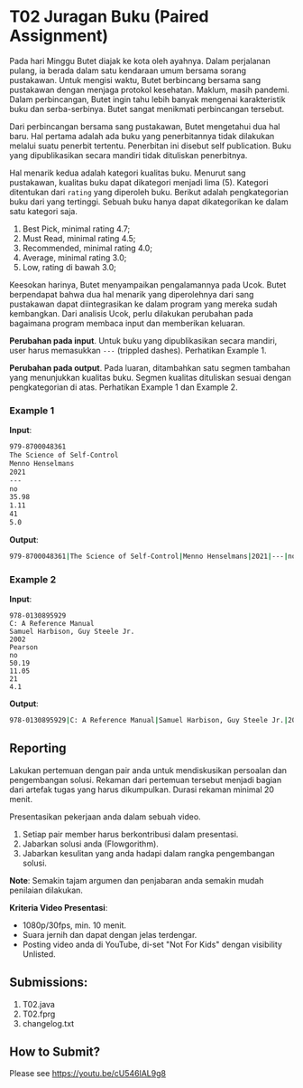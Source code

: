 # T02 Juragan Buku (Paired Assignment)

Pada hari Minggu Butet diajak ke kota oleh ayahnya. Dalam perjalanan pulang, ia berada dalam satu kendaraan umum bersama sorang pustakawan. Untuk mengisi waktu, Butet berbincang bersama sang pustakawan dengan menjaga protokol kesehatan. Maklum, masih pandemi. Dalam perbincangan, Butet ingin tahu lebih banyak mengenai karakteristik buku dan serba-serbinya. Butet sangat menikmati perbincangan tersebut.

Dari perbincangan bersama sang pustakawan, Butet mengetahui dua hal baru. Hal pertama adalah ada buku yang penerbitannya tidak dilakukan melalui suatu penerbit tertentu. Penerbitan ini disebut self publication. Buku yang dipublikasikan secara mandiri tidak dituliskan penerbitnya.

Hal menarik kedua adalah kategori kualitas buku. Menurut sang pustakawan, kualitas buku dapat dikategori menjadi lima (5). Kategori ditentukan dari ```rating``` yang diperoleh buku. Berikut adalah pengkategorian buku dari yang tertinggi. Sebuah buku hanya dapat dikategorikan ke dalam satu kategori saja.
1. Best Pick, minimal rating 4.7;
2. Must Read, minimal rating 4.5;
3. Recommended, minimal rating 4.0;
4. Average, minimal rating 3.0;
5. Low, rating di bawah 3.0;

Keesokan harinya, Butet menyampaikan pengalamannya pada Ucok. Butet berpendapat bahwa dua hal menarik yang diperolehnya dari sang pustakawan dapat diintegrasikan ke dalam program yang mereka sudah kembangkan. Dari analisis Ucok, perlu dilakukan perubahan pada bagaimana program membaca input dan memberikan keluaran.

**Perubahan pada input**. Untuk buku yang dipublikasikan secara mandiri, user harus memasukkan ```---``` (trippled dashes). Perhatikan Example 1.

**Perubahan pada output**. Pada luaran, ditambahkan satu segmen tambahan yang menunjukkan kualitas buku. Segmen kualitas dituliskan sesuai dengan pengkategorian di atas. Perhatikan Example 1 dan Example 2.

### Example 1

**Input**:
```bash
979-8700048361
The Science of Self-Control
Menno Henselmans
2021
---
no
35.98
1.11
41
5.0

```

**Output**:
```bash
979-8700048361|The Science of Self-Control|Menno Henselmans|2021|---|no|35.98|1.11|41|5.0|Best Pick

```

### Example 2

**Input**:
```bash50.19
978-0130895929
C: A Reference Manual
Samuel Harbison, Guy Steele Jr.
2002
Pearson
no
50.19
11.05
21
4.1

```

**Output**:
```bash
978-0130895929|C: A Reference Manual|Samuel Harbison, Guy Steele Jr.|2002|Pearson|no|50.19|11.05|21|4.1|Recommended

```

## Reporting

Lakukan pertemuan dengan pair anda untuk mendiskusikan persoalan dan pengembangan solusi. Rekaman dari pertemuan tersebut menjadi bagian dari artefak tugas yang harus dikumpulkan. Durasi rekaman minimal 20 menit.

Presentasikan pekerjaan anda dalam sebuah video.
1. Setiap pair member harus berkontribusi dalam presentasi.
2. Jabarkan solusi anda (Flowgorithm).
3. Jabarkan kesulitan yang anda hadapi dalam rangka pengembangan solusi.

**Note**: Semakin tajam argumen dan penjabaran anda semakin mudah penilaian dilakukan.

**Kriteria Video Presentasi**:
+ 1080p/30fps, min. 10 menit.
+ Suara jernih dan dapat dengan jelas terdengar.
+ Posting video anda di YouTube, di-set "Not For Kids" dengan visibility Unlisted.

## Submissions:

1. T02.java
2. T02.fprg
3. changelog.txt

## How to Submit?

Please see https://youtu.be/cU546lAL9g8